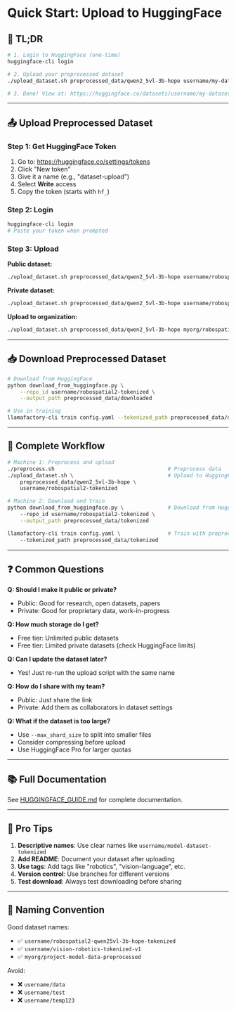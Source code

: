 # Quick Start: Upload to HuggingFace

## 🎯 TL;DR

```bash
# 1. Login to HuggingFace (one-time)
huggingface-cli login

# 2. Upload your preprocessed dataset
./upload_dataset.sh preprocessed_data/qwen2_5vl-3b-hope username/my-dataset-name

# 3. Done! View at: https://huggingface.co/datasets/username/my-dataset-name
```

---

## 📤 Upload Preprocessed Dataset

### Step 1: Get HuggingFace Token

1. Go to: https://huggingface.co/settings/tokens
2. Click "New token"
3. Give it a name (e.g., "dataset-upload")
4. Select **Write** access
5. Copy the token (starts with `hf_`)

### Step 2: Login

```bash
huggingface-cli login
# Paste your token when prompted
```

### Step 3: Upload

**Public dataset:**
```bash
./upload_dataset.sh preprocessed_data/qwen2_5vl-3b-hope username/robospatial2-tokenized
```

**Private dataset:**
```bash
./upload_dataset.sh preprocessed_data/qwen2_5vl-3b-hope username/robospatial2-tokenized true
```

**Upload to organization:**
```bash
./upload_dataset.sh preprocessed_data/qwen2_5vl-3b-hope myorg/robospatial2-tokenized
```

---

## 📥 Download Preprocessed Dataset

```bash
# Download from HuggingFace
python download_from_huggingface.py \
    --repo_id username/robospatial2-tokenized \
    --output_path preprocessed_data/downloaded

# Use in training
llamafactory-cli train config.yaml --tokenized_path preprocessed_data/downloaded
```

---

## 🎨 Complete Workflow

```bash
# Machine 1: Preprocess and upload
./preprocess.sh                                    # Preprocess data
./upload_dataset.sh \                              # Upload to HuggingFace
    preprocessed_data/qwen2_5vl-3b-hope \
    username/robospatial2-tokenized

# Machine 2: Download and train
python download_from_huggingface.py \              # Download from HuggingFace
    --repo_id username/robospatial2-tokenized \
    --output_path preprocessed_data/tokenized

llamafactory-cli train config.yaml \               # Train with preprocessed data
    --tokenized_path preprocessed_data/tokenized
```

---

## ❓ Common Questions

**Q: Should I make it public or private?**
- Public: Good for research, open datasets, papers
- Private: Good for proprietary data, work-in-progress

**Q: How much storage do I get?**
- Free tier: Unlimited public datasets
- Free tier: Limited private datasets (check HuggingFace limits)

**Q: Can I update the dataset later?**
- Yes! Just re-run the upload script with the same name

**Q: How do I share with my team?**
- Public: Just share the link
- Private: Add them as collaborators in dataset settings

**Q: What if the dataset is too large?**
- Use `--max_shard_size` to split into smaller files
- Consider compressing before upload
- Use HuggingFace Pro for larger quotas

---

## 📚 Full Documentation

See [HUGGINGFACE_GUIDE.md](HUGGINGFACE_GUIDE.md) for complete documentation.

---

## 🚀 Pro Tips

1. **Descriptive names**: Use clear names like `username/model-dataset-tokenized`
2. **Add README**: Document your dataset after uploading
3. **Use tags**: Add tags like "robotics", "vision-language", etc.
4. **Version control**: Use branches for different versions
5. **Test download**: Always test downloading before sharing

---

## 📝 Naming Convention

Good dataset names:
- ✅ `username/robospatial2-qwen25vl-3b-hope-tokenized`
- ✅ `username/vision-robotics-tokenized-v1`
- ✅ `myorg/project-model-data-preprocessed`

Avoid:
- ❌ `username/data`
- ❌ `username/test`
- ❌ `username/temp123`
